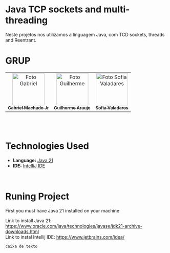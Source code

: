 # Java TCP sockets and multi-threading
Neste projetos nos utilizamos a linguagem Java, com TCD sockets, threads and Reentrant.

 # GRUP
<table>
  <tr>
    <td align="center">
      <a href="https://github.com/gabrieltmjr">
        <img src="https://avatars.githubusercontent.com/u/73040950?v=4" width="100px;" alt="Foto Gabriel"/><br>
        <sub>
          <b>Gabriel Machado Jr</b>
        </sub>
      </a>
    </td>
    <td align="center">
      <a href="https://github.com/guiga-sa">
        <img src="https://avatars.githubusercontent.com/u/123979639?v=4" width="100px;" alt="Foto Guilherme"/><br>
        <sub>
          <b>Guilherme Araujo</b>
        </sub>
      </a>
    </td>
    <td align="center">
      <a href="https://github.com/SofiaValadares">
        <img src="https://avatars.githubusercontent.com/u/113111708?v=4" width="100px;" alt="Foto Sofia Valadares"/><br>
        <sub>
          <b>Sofia Valadares</b>
        </sub>
      </a>
    </td>
  </tr>
</table>
<br></br>

# Technologies Used

- **Language:** [Java 21](https://www.oracle.com/java/technologies/javase/jdk21-archive-downloads.html)
- **IDE:** [IntelliJ IDE](https://www.jetbrains.com/idea/)

<br>

# Runing Project
First you must have Java 21 installed on your machine

Link to install Java 21: https://www.oracle.com/java/technologies/javase/jdk21-archive-downloads.html <br>
Link to instal Intellij IDE: https://www.jetbrains.com/idea/ <br>


<dt> 

    caixa de texto

</dt>
